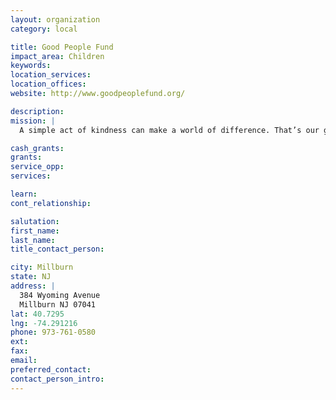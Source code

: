 ```yaml
---
layout: organization
category: local

title: Good People Fund
impact_area: Children
keywords: 
location_services: 
location_offices: 
website: http://www.goodpeoplefund.org/

description: 
mission: |
  A simple act of kindness can make a world of difference. That’s our guiding philosophy at the Good People Fund (GPF). We identify good people doing great work-on a personal scale-and connect them with donors seeking creative ways to help those in need.

cash_grants: 
grants: 
service_opp: 
services: 

learn: 
cont_relationship: 

salutation: 
first_name: 
last_name: 
title_contact_person: 

city: Millburn
state: NJ
address: |
  384 Wyoming Avenue  
  Millburn NJ 07041
lat: 40.7295
lng: -74.291216
phone: 973-761-0580
ext: 
fax: 
email: 
preferred_contact: 
contact_person_intro: 
---
```

